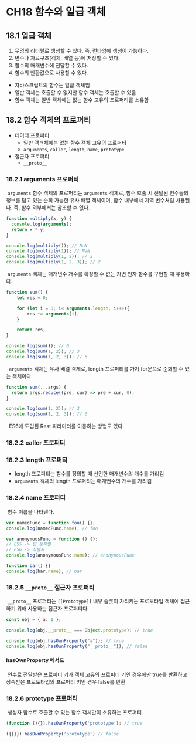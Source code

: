 # CH18 함수와 일급 객체

## 18.1 일급 객체

1. 무명의 리터럴로 생성할 수 있다. 즉, 런타임에 생성이 가능하다.
2. 변수나 자료구조(객체, 배열 등)에 저장할 수 있다.
3. 함수의 매개변수에 전달할 수 있다.
4. 함수의 반환값으로 사용할 수 있다.

- 자바스크립트의 함수는 일급 객체임
- 일반 객체는 호출할 수 없지만 함수 객체는 호출할 수 있음
- 함수 객체는 일반 객체에는 없는 함수 고유의 프로퍼티를 소유함

## 18.2 함수 객체의 프로퍼티

- 데이터 프로퍼티
  - 일반 객ㄱ체에는 없는 함수 객체 고유의 프로퍼티
  - `arguments`, `caller`, `length`, `name`, `prototype`
- 접근자 프로퍼티
  - `__proto__`

### 18.2.1 arguments 프로퍼티

&nbsp;`arguments` 함수 객체의 프로퍼티는 `arguments` 객체로, 함수 호출 시 전달된 인수들의 정보를 담고 있는 순회 가능한 유사 배열 객체이며, 함수 내부에서 지역 변수처럼 사용된다. 즉, 함수 외부에서는 참조할 수 없다.

```javascript
function multiply(x, y) {
  console.log(arguments);
  return x * y;
}

console.log(multiply()); // NaN
console.log(multiply(1)); // NaN
console.log(multiply(1, 2)); // 2
console.log(multiply(1, 2, 3)); // 2
```

&nbsp;`arguments` 객체는 매개변수 개수를 확정할 수 없는 가변 인자 함수를 구현할 때 유용하다.

```javascript
function sum() {
    let res = 0;

    for (let i = 0; i< arguments.length; i++>){
        res += arguments[i];
    }

    return res;
}

console.log(sum()); // 0
console.log(sum(1, 2)); // 3
console.log(sum(1, 2, 3)); // 6
```

&nbsp; `arguments` 객체는 유사 배열 객체로, length 프로퍼티를 가져 for문으로 순회할 수 있는 객체이다.

```javascript
function sum(...args) {
  return args.reduce((pre, cur) => pre + cur, 0);
}

console.log(sum(1, 2)); // 3
console.log(sum(1, 2, 3)); // 6
```

&nbsp; ES6에 도입된 Rest 파라미터를 이용하는 방법도 있다.

### 18.2.2 caller 프로퍼티

### 18.2.3 length 프로퍼티

- length 프로퍼티는 함수를 정의할 때 선언한 매개변수의 개수를 가리킴
- `arguments` 객체의 length 프로퍼티는 매개변수의 개수를 가리킴

### 18.2.4 name 프로퍼티

&nbsp;함수 이름을 나타낸다.

```javascript
var namedFunc = function foo() {};
console.log(namedFunc.name); // foo

var anonymousFunc = function () {};
// ES5 -> 빈 문자열
// ES6 -> 식별자
console.log(anonymousFunc.name); // anonymousFunc

function bar() {}
console.log(bar.name); // bar
```

### 18.2.5 `__proto__` 접근자 프로퍼티

&nbsp;`__proto__` 프로퍼티는 `[[Prototype]]` 내부 슬롯이 가리키는 프로토타입 객체에 접근하기 위해 사용하는 접근자 프로퍼티다.

```javascript
const obj = { a: 1 };

console.log(obj.__proto__ === Object.prototype); // true

console.log(obj.hasOwnProperty("a")); // true
console.log(obj.hasOwnProperty("__proto__")); // false
```

#### hasOwnProperty 메서드

&nbsp;인수로 전달받은 프로퍼티 키가 객체 고유의 프로퍼티 키인 경우에만 true를 반환하고 상속받은 프로토타입의 프로퍼티 키인 경우 false를 반환

### 18.2.6 prototype 프로퍼티

&nbsp;생성자 함수로 호출할 수 있는 함수 객체만이 소유하는 프로퍼티

```javascript
(function (){}).hasOwnProperty('prototype'); // true

({{}}).hasOwnProperty('prototype') // false
```
